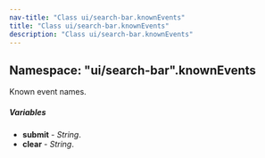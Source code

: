 ```yaml
---
nav-title: "Class ui/search-bar.knownEvents"
title: "Class ui/search-bar.knownEvents"
description: "Class ui/search-bar.knownEvents"
---
```

## Namespace: "ui/search-bar".knownEvents
Known event names.

##### Variables
 - **submit** - _String_.
 - **clear** - _String_.